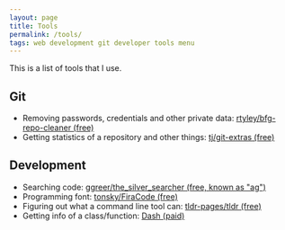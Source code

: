 ```yaml
---
layout: page
title: Tools
permalink: /tools/
tags: web development git developer tools menu
---
```


This is a list of tools that I use.

## Git

* Removing passwords, credentials and other private data: [rtyley/bfg-repo-cleaner (free)](https://github.com/rtyley/bfg-repo-cleaner)
* Getting statistics of a repository and other things: [tj/git-extras (free)](https://github.com/tj/git-extras)

## Development

* Searching code: [ggreer/the_silver_searcher (free, known as "ag")](https://github.com/ggreer/the_silver_searcher)
* Programming font: [tonsky/FiraCode (free)](https://github.com/tonsky/FiraCode)
* Figuring out what a command line tool can: [tldr-pages/tldr (free)](https://github.com/tldr-pages/tldr)
* Getting info of a class/function: [Dash (paid)](https://kapeli.com/dash)

